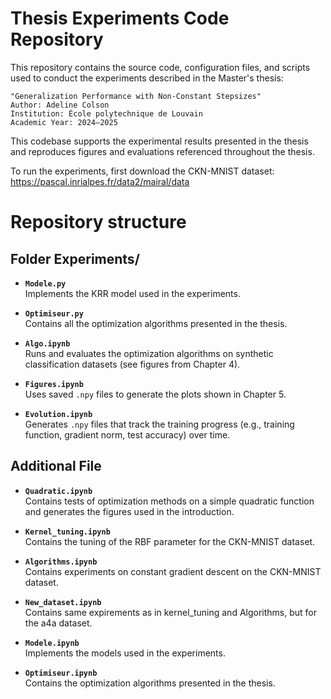 # Thesis Experiments Code Repository

This repository contains the source code, configuration files, and scripts used to conduct the experiments described in the Master's thesis:

    "Generalization Performance with Non-Constant Stepsizes"
    Author: Adeline Colson
    Institution: École polytechnique de Louvain
    Academic Year: 2024–2025

This codebase supports the experimental results presented in the thesis and reproduces figures and evaluations referenced throughout the thesis.

To run the experiments, first download the CKN-MNIST dataset:
https://pascal.inrialpes.fr/data2/mairal/data

# Repository structure
## Folder Experiments/

- **`Modele.py`**  
  Implements the KRR model used in the experiments.

- **`Optimiseur.py`**  
  Contains all the optimization algorithms presented in the thesis.

- **`Algo.ipynb`**  
  Runs and evaluates the optimization algorithms on synthetic classification datasets (see figures from Chapter 4).

- **`Figures.ipynb`**  
  Uses saved `.npy` files to generate the plots shown in Chapter 5.

- **`Evolution.ipynb`**  
  Generates `.npy` files that track the training progress (e.g., training function, gradient norm, test accuracy) over time.

## Additional File

- **`Quadratic.ipynb`**   
  Contains tests of optimization methods on a simple quadratic function and generates the figures used in the introduction.

- **`Kernel_tuning.ipynb`**  
  Contains the tuning of the RBF parameter for the CKN-MNIST dataset.

- **`Algorithms.ipynb`**  
  Contains experiments on constant gradient descent on the CKN-MNIST dataset.

- **`New_dataset.ipynb`**  
  Contains same expirements as in kernel_tuning and Algorithms, but for the a4a dataset.

- **`Modele.ipynb`**  
  Implements the models used in the experiments.

- **`Optimiseur.ipynb`**  
  Contains the optimization algorithms presented in the thesis.
